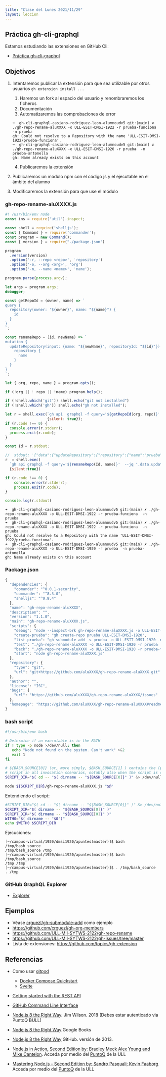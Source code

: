 ```yaml
---
title: "Clase del Lunes 2021/11/29"
layout: leccion
---
```


## Práctica gh-cli-graphql

Estamos estudiando las extensiones en GitHub Cli:

* [Práctica gh-cli-graphql]({{site.baseurl}}/tema1-introduccion/practicas/gh-cli-graphql)

## Objetivos

1. Intentaremos publicar la extensión para que sea utilizable por otros usuarios `gh extension install ...`
   1. Haremos un fork al espacio del usuario y renombraremos los ficheros
   2. Documentación
   3. Automatizaremos las comprobaciones de error

    ```
    ➜  gh-cli-graphql-casiano-rodriguez-leon-alumnoudv5 git:(main) ✗ ./gh-repo-rename-aluXXXX -o ULL-ESIT-DMSI-1922 -r prueba-funciona  -n prueba
    gh: Could not resolve to a Repository with the name 'ULL-ESIT-DMSI-1922/prueba-funciona'.
    ➜  gh-cli-graphql-casiano-rodriguez-leon-alumnoudv5 git:(main) ✗ ./gh-repo-rename-aluXXXX -o ULL-ESIT-DMSI-1920 -r prueba  -n prueba-antonella
    gh: Name already exists on this account
    ```

   4. Publicaremos la extensión 
2. Publicaremos un módulo npm con el código js y el ejecutable en el ámbito del alumno
3. Modificaremos la extensión para que use el módulo



### gh-repo-rename-aluXXXX.js

```js
#! /usr/bin/env node
const ins = require("util").inspect;

const shell = require('shelljs');
const { Command } = require('commander');
const program = new Command();
const { version } = require("./package.json")

program
  .version(version)
  .option('-r, --repo <repo>', 'repository')
  .option('-o, --org <org>', 'org')
  .option('-n, --name <name>', 'name');

program.parse(process.argv);

let args = program.args;
debugger;

const getRepoId = (owner, name) => `
query {
  repository(owner: "${owner}", name: "${name}") {
    id
  }
}
`;

const renameRepo = (id, newName) => `
mutation {
  updateRepository(input: {name: "${newName}", repositoryId: "${id}"}) {
    repository {
      name
    }
  }
}
`;

let { org, repo, name } = program.opts();

if (!org || ! repo || !name) program.help();

if (!shell.which('git')) shell.echo("git not installed")
if (!shell.which('gh')) shell.echo("gh not installed");

let r = shell.exec(`gh api  graphql -f query='${getRepoId(org, repo)}' --jq '.data.repository.id'`, 
                   {silent: true});
if (r.code !== 0) {
  console.error(r.stderr);
  process.exit(r.code);
}

const Id = r.stdout;

//  stdout: '{"data":{"updateRepository":{"repository":{"name":"prueba"}}}}'
r  = shell.exec(
  `gh api graphql -f query='${renameRepo(Id, name)}'  --jq '.data.updateRepository.repository.name'`,
  {silent:true})

if (r.code !== 0) {
    console.error(r.stderr);
    process.exit(r.code);
}

console.log(r.stdout)
```

```
➜  gh-cli-graphql-casiano-rodriguez-leon-alumnoudv5 git:(main) ✗ ./gh-repo-rename-aluXXXX -o ULL-ESIT-DMSI-1922 -r prueba-funciona  -n prueba
➜  gh-cli-graphql-casiano-rodriguez-leon-alumnoudv5 git:(main) ✗ ./gh-repo-rename-aluXXXX -o ULL-ESIT-DMSI-1922 -r prueba-funciona  -n prueba
gh: Could not resolve to a Repository with the name 'ULL-ESIT-DMSI-1922/prueba-funciona'.
➜  gh-cli-graphql-casiano-rodriguez-leon-alumnoudv5 git:(main) ✗ ./gh-repo-rename-aluXXXX -o ULL-ESIT-DMSI-1920 -r prueba  -n prueba-antonella
gh: Name already exists on this account
```


### Package.json

```js
{
  "dependencies": {
    "comander": "^0.0.1-security",
    "commander": "^8.3.0",
    "shelljs": "^0.8.4"
  },
  "name": "gh-repo-rename-aluXXXX",
  "description": "",
  "version": "1.1.0",
  "main": "gh-repo-rename-aluXXXX.js",
  "scripts": {
    "debug": "node --inspect-brk gh-repo-rename-aluXXXX.js -o ULL-ESIT-DMSI-1920 -r prueba-funciona  -n prueba",
    "create-prueba": "gh create-repo prueba ULL-ESIT-DMSI-1920",
    "list-prueba": "gh submodule-add -s prueba -o ULL-ESIT-DMSI-1920 -n",
    "test": "./gh-repo-rename-aluXXXX -o ULL-ESIT-DMSI-1920 -r prueba  -n prueba-funciona; npm run list-prueba",
    "back": "./gh-repo-rename-aluXXXX -o ULL-ESIT-DMSI-1920 -r prueba-funciona  -n prueba; npm run list-prueba",
    "start": "node gh-repo-rename-aluXXXX.js"
  },
  "repository": {
    "type": "git",
    "url": "git+https://github.com/aluXXXX/gh-repo-rename-aluXXXX.git"
  },
  "author": "",
  "license": "ISC",
  "bugs": {
    "url": "https://github.com/aluXXXX/gh-repo-rename-aluXXXX/issues"
  },
  "homepage": "https://github.com/aluXXXX/gh-repo-rename-aluXXXX#readme"
}
```

### bash script

```bash
#!/usr/bin/env bash

# Determine if an executable is in the PATH
if ! type -p node >/dev/null; then
   echo "Node not found on the system. Can't work" >&2
   exit 1
fi

# ${BASH_SOURCE[0]} (or, more simply, $BASH_SOURCE[1] ) contains the (potentially relative) path of the containing 
# script in all invocation scenarios, notably also when the script is sourced, which is not true for $0.
SCRIPT_DIR="$( cd -- "$( dirname -- "${BASH_SOURCE[0]}" )" &> /dev/null && pwd )"

node ${SCRIPT_DIR}/gh-repo-rename-aluXXXX.js "$@"
```

Entendiendo el script:

```bash
#SCRIPT_DIR="$( cd -- "$( dirname -- "${BASH_SOURCE[0]}" )" &> /dev/null && pwd )"
SCRIPT_DIR="$( dirname -- "${BASH_SOURCE[0]}" )"
SCRIPT_DIR="$( dirname -- "${BASH_SOURCE[0]}" )"
WITH0="$( dirname -- "$0")"
echo $WITH0 $SCRIPT_DIR
``` 

Ejecuciones:

``` 
[~/campus-virtual/1920/dmsi1920/apuntes(master)]$ bash /tmp/bash_source 
/tmp/bash_source /tmp
[~/campus-virtual/1920/dmsi1920/apuntes(master)]$ bash /tmp/bash_source 
/tmp /tmp
[~/campus-virtual/1920/dmsi1920/apuntes(master)]$ . /tmp/bash_source 
. /tmp
```


### GitHub GraphQL Explorer

* [Explorer](https://docs.github.com/es/graphql/overview/explorer)

## Ejemplos

* Véase [crguezl/gh-submodule-add](https://github.com/crguezl/gh-submodule-add) como ejemplo
* <https://github.com/crguezl/gh-org-members>
* <https://github.com/ULL-MII-SYTWS-2122/gh-repo-rename>
* <https://github.com/ULL-MII-SYTWS-2122/gh-issues/tree/master>
* Lista de extensiones: <https://github.com/topics/gh-extension>


## Referencias

* Como usar [gitpod]({{site.baseurl}}/tema1-introduccion/gitpod.html)
  * [Docker Compose Quickstart](https://www.gitpod.io/docs/quickstart/docker-compose)
  * [Svelte]({{site.baseurl}}/tema1-introduccion/svelte)
* [Getting started with the REST API](https://docs.github.com/en/rest/guides/getting-started-with-the-rest-api)
* [GitHub Command Line Interface]({{site.baseurl}}/tema1-introduccion/gh)
* [Node.js 8 the Right Way](https://proquest-safaribooksonline-com.accedys2.bbtk.ull.es/9781680505344). Jim Wilson. 2018 (Debes estar autenticado via PuntoQ BULL)
* [Node.js 8 the Right Way](https://books.google.es/books?id=oA9QDwAAQBAJ&lpg=PT96&ots=-mLQPlvsSj&dq=should%20ldjclient%20emit%20a%20close%20event&hl=es&pg=PP1#v=onepage&q=should%20ldjclient%20emit%20a%20close%20event&f=false) Google Books
* [Node.js 8 the Right Way](https://github.com/iMarcoGovea/books/blob/master/nodejs/Node.js%20the%20Right%20Way.pdf) GitHub. versión de 2013.

* <a href="https://proquest-safaribooksonline-com.accedys2.bbtk.ull.es/book/programming/javascript/9781617292576" target="_blank"> Node.js in Action, Second Edition by: Bradley Meck Alex Young and Mike Cantelon</a>. Acceda por medio del <a href="https://www.ull.es/servicios/biblioteca/servicios/puntoq/"  target="_blank">PuntoQ</a> de la ULL

* <a href="https://proquest-safaribooksonline-com.accedys2.bbtk.ull.es/9781785888960" target="_blank"> Mastering Node.js - Second Edition by: Sandro Pasquali; Kevin Faaborg</a>. Acceda por medio del <a href="https://www.ull.es/servicios/biblioteca/servicios/puntoq/"  target="_blank">PuntoQ</a> de la ULL
